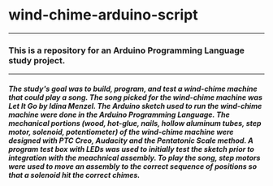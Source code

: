 # wind-chime-arduino-script
---
### This is a repository for an Arduino Programming Language study project. 
---
##### The study's goal was to build, program, and test a wind-chime machine that could play a song. The song picked for the wind-chime machine was Let It Go by Idina Menzel. The Arduino sketch used to run the wind-chime machine were done in the Arduino Programming Language. The mechanical portions (wood, hot-glue, nails, hollow aluminum tubes, step motor, solenoid, potentiometer) of the wind-chime machine were designed with PTC Creo, Audacity and the Pentatonic Scale method. A program test box with LEDs was used to initially test the sketch prior to integration with the meachnical assembly. To play the song, step motors were used to move an assembly to the correct sequence of positions so that a solenoid hit the correct chimes. 
